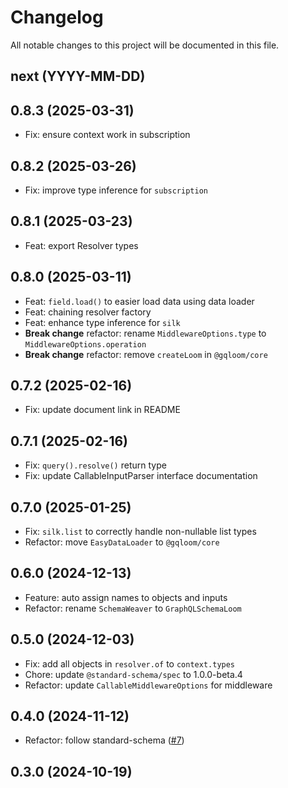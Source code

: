 # Changelog

All notable changes to this project will be documented in this file.

## next (YYYY-MM-DD)

## 0.8.3 (2025-03-31)

- Fix: ensure context work in subscription

## 0.8.2 (2025-03-26)

- Fix: improve type inference for `subscription`

## 0.8.1 (2025-03-23)

- Feat: export Resolver types

## 0.8.0 (2025-03-11)

- Feat: `field.load()` to easier load data using data loader
- Feat: chaining resolver factory
- Feat: enhance type inference for `silk`
- **Break change** refactor: rename `MiddlewareOptions.type` to `MiddlewareOptions.operation`
- **Break change** refactor: remove `createLoom` in `@gqloom/core`

## 0.7.2 (2025-02-16)

- Fix: update document link in README

## 0.7.1 (2025-02-16)

- Fix: `query().resolve()` return type
- Fix: update CallableInputParser interface documentation

## 0.7.0 (2025-01-25)

- Fix: `silk.list` to correctly handle non-nullable list types
- Refactor: move `EasyDataLoader` to `@gqloom/core`

## 0.6.0 (2024-12-13)

- Feature: auto assign names to objects and inputs
- Refactor: rename `SchemaWeaver` to `GraphQLSchemaLoom`

## 0.5.0 (2024-12-03)

- Fix: add all objects in `resolver.of` to `context.types`
- Chore: update `@standard-schema/spec` to 1.0.0-beta.4
- Refactor: update `CallableMiddlewareOptions` for middleware

## 0.4.0 (2024-11-12)

- Refactor: follow standard-schema ([#7](https://github.com/modevol-com/gqloom/pull/7))

## 0.3.0 (2024-10-19)
